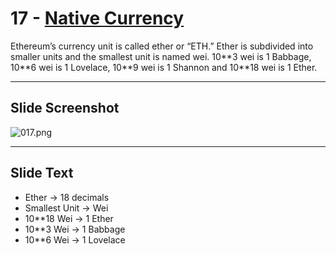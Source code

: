 # 17 - [Native Currency](Native%20Currency.md)

Ethereum’s currency unit is called ether or “ETH.” Ether is subdivided into smaller units and the smallest unit is named wei. 10\*\*3 wei is 1 Babbage, 10\*\*6 wei is 1 Lovelace, 10\*\*9 wei is 1 Shannon and 10**18 wei is 1 Ether.

___
## Slide Screenshot
![017.png](../../images/1.%20Ethereum%20101/017.png)
___
## Slide Text
- Ether -> 18 decimals
- Smallest Unit -> Wei 
- 10\*\*18 Wei -> 1 Ether
- 10\*\*3 Wei -> 1 Babbage
- 10\*\*6 Wei -> 1 Lovelace